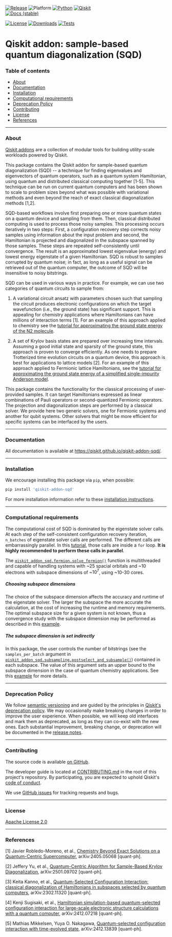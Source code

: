 <!-- SHIELDS -->
<div align="left">

  [![Release](https://img.shields.io/pypi/v/qiskit-addon-sqd.svg?label=Release)](https://github.com/Qiskit/qiskit-addon-sqd/releases)
  ![Platform](https://img.shields.io/badge/%F0%9F%92%BB_Platform-Linux%20%7C%20macOS-blue)
  [![Python](https://img.shields.io/pypi/pyversions/qiskit-addon-sqd?label=Python&logo=python)](https://www.python.org/)
  [![Qiskit](https://img.shields.io/badge/Qiskit%20-%20%3E%3D1.2%20-%20%236133BD?logo=Qiskit)](https://github.com/Qiskit/qiskit)
<br />
  [![Docs (stable)](https://img.shields.io/badge/%F0%9F%93%84%20Docs-stable-blue.svg)](https://qiskit.github.io/qiskit-addon-sqd/)
  <!-- [![DOI](https://zenodo.org/badge/DOI/TODO](https://zenodo.org/doi/TODO -->
  [![License](https://img.shields.io/github/license/Qiskit/qiskit-addon-sqd?label=License)](LICENSE.txt)
  [![Downloads](https://img.shields.io/pypi/dm/qiskit-addon-sqd.svg?label=Downloads)](https://pypi.org/project/qiskit-addon-sqd/)
  [![Tests](https://github.com/Qiskit/qiskit-addon-sqd/actions/workflows/test_latest_versions.yml/badge.svg)](https://github.com/Qiskit/qiskit-addon-sqd/actions/workflows/test_latest_versions.yml)

# Qiskit addon: sample-based quantum diagonalization (SQD)

### Table of contents

* [About](#about)
* [Documentation](#documentation)
* [Installation](#installation)
* [Computational requirements](#computational-requirements)
* [Deprecation Policy](#deprecation-policy)
* [Contributing](#contributing)
* [License](#license)
* [References](#references)

----------------------------------------------------------------------------------------------------

### About

[Qiskit addons](https://quantum.cloud.ibm.com/docs/guides/addons) are a collection of modular tools for building utility-scale workloads powered by Qiskit.

This package contains the Qiskit addon for sample-based quantum diagonalization (SQD) -- a technique for finding eigenvalues and eigenvectors of quantum operators, such as a quantum system Hamiltonian, using quantum and distributed classical computing together [1-5]. This technique can be run on current quantum computers and has been shown to scale to problem sizes beyond what was possible with variational methods and even beyond the reach of exact classical diagonalization methods [1,2].

SQD-based workflows involve first preparing one or more quantum states on a quantum device and sampling from them. Then, classical distributed computing is used to process those noisy samples. This processing occurs iteratively in two steps: First, a configuration recovery step corrects noisy samples using information about the input problem and second, the Hamiltonian is projected and diagonalized in the subspace spanned by those samples. These steps are repeated self-consistently until convergence. The result is an approximated lowest eigenvalue (energy) and lowest energy eigenstate of a given Hamiltonian. SQD is robust to samples corrupted by quantum noise; in fact, as long as a useful signal can be retrieved out of the quantum computer, the outcome of SQD will be insensitive to noisy bitstrings.

SQD can be used in various ways in practice. For example, we can use two categories of quantum circuits to sample from:
  
  1. A variational circuit ansatz with parameters chosen such that sampling the circuit produces electronic configurations on which the target wavefunction (i.e., the ground state) has significant support. This is appealing for chemistry applications where Hamiltonians can have millions of interaction terms [1]. For an example of this approach applied to chemistry see the [tutorial for approximating the ground state energy of the N2 molecule](https://qiskit.github.io/qiskit-addon-sqd/tutorials/01_chemistry_hamiltonian.html).

  2. A set of Krylov basis states are prepared over increasing time intervals. Assuming a good initial state and sparsity of the ground state, this approach is proven to converge efficiently. As one needs to prepare Trotterized time evolution circuits on a quantum device, this approach is best for applications to lattice models [2]. For an example of this approach applied to Fermionic lattice Hamiltonians, see the [tutorial for approximating the ground state energy of a simplified single-impurity Anderson model](https://qiskit.github.io/qiskit-addon-sqd/tutorials/02_fermionic_lattice_hamiltonian.html).

  This package contains the functionality for the classical processing of user-provided samples. It can target Hamiltonians expressed as linear combinations of Pauli operators or second-quantized Fermionic operators. The projection and diagonalization steps are performed by a classical solver. We provide here two generic solvers, one for Fermionic systems and another for qubit systems. Other solvers that might be more efficient for specific systems can be interfaced by the users.

----------------------------------------------------------------------------------------------------

### Documentation

All documentation is available at https://qiskit.github.io/qiskit-addon-sqd/.

----------------------------------------------------------------------------------------------------

### Installation

We encourage installing this package via `pip`, when possible:

```bash
pip install 'qiskit-addon-sqd'
```

For more installation information refer to these [installation instructions](docs/install.rst).

----------------------------------------------------------------------------------------------------

### Computational requirements

The computational cost of SQD is dominated by the eigenstate solver calls. At each step of the self-consistent configuration recovery iteration, `n_batches` of eigenstate solver calls are performed. The different calls are embarrassingly parallel. In this [tutorial](docs/tutorials/01_chemistry_hamiltonian.ipynb), those calls are inside a `for` loop. **It is highly recommended to perform these calls in parallel**.

The [`qiskit_addon_sqd.fermion.solve_fermion()`](qiskit_addon_sqd/fermion.py) function is multithreaded and capable of handling systems with ~25 spacial orbitals and ~10 electrons with subspace dimensions of ~$10^7$, using ~10-30 cores.

##### Choosing subspace dimensions

The choice of the subspace dimension affects the accuracy and runtime of the eigenstate solver. The larger the subspace the more accurate the calculation, at the cost of increasing the runtime and memory requirements. The optimal subspace size for a given system is not known, thus a convergence study with the subspace dimension may be performed as described in this [example](docs/how_tos/choose_subspace_dimension.ipynb).

##### The subspace dimension is set indirectly

In this package, the user controls the number of bitstrings (see the `samples_per_batch` argument in [`qiskit_addon_sqd.subsampling.postselect_and_subsample()`](qiskit_addon_sqd/subsampling.py)) contained in each subspace. The value of this argument sets an upper bound to the subspace dimension in the case of quantum chemistry applications. See this [example](docs/how_tos/select_open_closed_shell.ipynb) for more details.

----------------------------------------------------------------------------------------------------

### Deprecation Policy

We follow [semantic versioning](https://semver.org/) and are guided by the principles in
[Qiskit's deprecation policy](https://github.com/Qiskit/qiskit/blob/main/DEPRECATION.md).
We may occasionally make breaking changes in order to improve the user experience.
When possible, we will keep old interfaces and mark them as deprecated, as long as they can co-exist with the
new ones.
Each substantial improvement, breaking change, or deprecation will be documented in the
[release notes](https://qiskit.github.io/qiskit-addon-sqd/release-notes.html).

----------------------------------------------------------------------------------------------------

### Contributing

The source code is available [on GitHub](https://github.com/Qiskit/qiskit-addon-sqd).

The developer guide is located at [CONTRIBUTING.md](https://github.com/Qiskit/qiskit-addon-sqd/blob/main/CONTRIBUTING.md)
in the root of this project's repository.
By participating, you are expected to uphold Qiskit's [code of conduct](https://github.com/Qiskit/qiskit/blob/main/CODE_OF_CONDUCT.md).

We use [GitHub issues](https://github.com/Qiskit/qiskit-addon-sqd/issues/new/choose) for tracking requests and bugs.

----------------------------------------------------------------------------------------------------

### License

[Apache License 2.0](LICENSE.txt)

----------------------------------------------------------------------------------------------------

### References

[1] Javier Robledo-Moreno, et al., [Chemistry Beyond Exact Solutions on a Quantum-Centric Supercomputer](https://arxiv.org/abs/2405.05068), arXiv:2405.05068 [quant-ph].

[2] Jeffery Yu, et al., [Quantum-Centric Algorithm for Sample-Based Krylov Diagonalization](https://arxiv.org/abs/2501.09702), arXiv:2501.09702 [quant-ph].

[3] Keita Kanno, et al., [Quantum-Selected Configuration Interaction: classical diagonalization of Hamiltonians in subspaces selected by quantum computers](https://arxiv.org/abs/2302.11320), arXiv:2302.11320 [quant-ph].

[4] Kenji Sugisaki, et al., [Hamiltonian simulation-based quantum-selected configuration interaction for large-scale electronic structure calculations with a quantum computer](https://arxiv.org/abs/2412.07218), arXiv:2412.07218 [quant-ph].

[5] Mathias Mikkelsen, Yuya O. Nakagawa, [Quantum-selected configuration interaction with time-evolved state](https://arxiv.org/abs/2412.13839), arXiv:2412.13839 [quant-ph].
